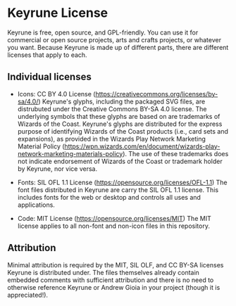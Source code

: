 # Keyrune License

Keyrune is free, open source, and GPL-friendly. You can use it for commercial or open source projects, arts and crafts projects, or whatever you want. Because Keyrune is made up of different parts, there are different licenses that apply to each.

## Individual licenses 

* Icons: CC BY 4.0 License (https://creativecommons.org/licenses/by-sa/4.0/)
Keyrune's glyphs, including the packaged SVG files, are distrubuted under the Creative Commons BY-SA 4.0 license. The underlying symbols that these glyphs are based on are trademarks of Wizards of the Coast. Keyrune's glyphs are distributed for the express purpose of identifying Wizards of the Coast products (i.e., card sets and expansions), as provided in the Wizards Play Network Marketing Material Policy (https://wpn.wizards.com/en/document/wizards-play-network-marketing-materials-policy). The use of these trademarks does not indicate endorsement of Wizards of the Coast or trademark holder by Keyrune, nor vice versa.

* Fonts: SIL OFL 1.1 License (https://opensource.org/licenses/OFL-1.1)
The font files distributed in Keyrune are carry the SIL OFL 1.1 license. This includes fonts for the web or desktop and controls all uses and applications.

* Code: MIT License (https://opensource.org/licenses/MIT)
The MIT license applies to all non-font and non-icon files in this repository.

## Attribution

Minimal attribution is required by the MIT, SIL OLF, and CC BY-SA licenses Keyrune is distributed under. The files themselves already contain embedded comments with sufficient attribution and there is no need to otherwise reference Keyrune or Andrew Gioia in your project (though it is appreciated!).

